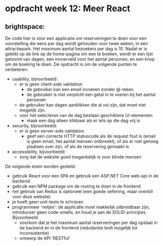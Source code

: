 # opdracht week 12: Meer React

## brightspace:
De code hier  is voor een applicatie om reserveringen te doen voor een voorstelling die eens per dag wordt gehouden voor twee weken, in een attractiepark. Het maximum aantal bezoekers per dag is 10. Nadat er is geklikt op de link op de home-pagina om een te boeken, wordt er een lijst getoond van dagen, een invoerveld voor het aantal personen, en een knop om de boeking te doen. De opdracht is om de volgende punten te verbeteren:

* usability, bijvoorbeeld:
    * er is geen client-side validation
        * de gebruiker kan een email invoeren zonder @-teken
        * de gebruiker is niet verplicht een getal in te voeren bij het aantal personen
    * de gebruiker kan dagen aanklikken die al vol zijn, dat moet niet mogelijk zijn.
    * voor het selecteren van de dag bestaan geschiktere UI-elementen
        * maak een dag alleen klikbaar als er iets op die dag vrij is
* security, bijvoorbeeld:
    * er is geen server-side validation
        * geef een correcte HTTP statuscode als de request fout is (email is geen email, het aantal mensen ontbreekt), of als er niet genoeg plaatsen over zijn, of als de reservering gemaakt is
* accessibility, bijvoorbeeld:
    * zorg dat de website goed toegankelijk is voor blinde mensen

De volgende eisen worden gesteld:
* gebruik React voor een SPA en gebruik een ASP.NET Core web-api in de backend.
* gebruik een NPM package om de routing te doen in de frontend
* het gebruik van Redux is optioneel (een goede oefening, maar overkill voor deze website)
* je hoeft geen unit-tests te schrijven
* programmeer 'netjes': de applicatie moet makkelijk uitbreidbaar zijn, introduceer geen code-smells, en houd je aan de SOLID-principes. Bijvoorbeeld:
    * voorkom dat je het maximum aantal reserveringen per dag opslaat in de backend en in de frontend (redudantie leidt mogelijk tot inconsistentie)
    * ontwerp de API 'RESTful'